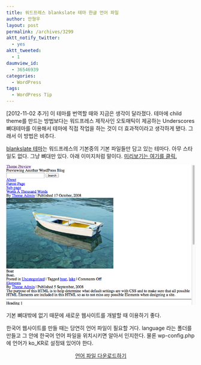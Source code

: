 ```yaml
---
title: 워드프레스 blankslate 테마 한글 언어 파일
author: 안형우
layout: post
permalink: /archives/3299
aktt_notify_twitter:
  - yes
aktt_tweeted:
  - 1
daumview_id:
  - 36546939
categories:
  - WordPress
tags:
  - WordPress Tip
---
```

[2012-11-02 추가] 이 테마를 번역할 때와 지금은 생각이 달라졌다. 테마에 child theme를 만드는 방법보다는 워드프레스 제작사인 오토매틱이 제공하는 Underscores 뼈대테마를 이용해서 테마에 직접 작업을 하는 것이 더 효과적이라고 생각하게 됐다. 그래서 이 방법은 비추다.

[blankslate 테마][1]는 워드프레스의 기본중의 기본 파일들만 담고 있는 테마다. 아무 스타일도 없다. 그냥 뼈대만 있다. 아래 이미지처럼 말이다. [미리보기는 여기를 클릭.][2]

<img class="aligncenter" src="/uploads/legacy/blankslate-language/blankslate-screenshot.png" alt="" />

기본 뼈대밖에 없기 때문에 새로운 웹사이트를 개발할 때 이용하기 좋다.

한국어 웹사이트를 만들 때는 당연히 언어 파일이 필요할 거다. language 라는 폴더를 만들고 그 안에 한국어 언어 파일을 위치시키면 알아서 인지한다. 물론 wp-config.php 에 언어가 ko_KR로 설정돼 있어야 한다.

<p style="text-align: center;">
  <a href="https://dl.dropbox.com/u/15546257/blog/mytory/blankslate-language/blankslate-language.zip">언어 파일 다운로드하기</a>
</p>

 [1]: http://wordpress.org/extend/themes/blankslate
 [2]: http://wp-themes.com/blankslate/